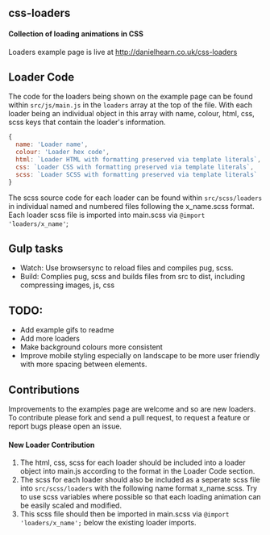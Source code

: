 ## css-loaders

#### Collection of loading animations in CSS

Loaders example page is live at http://danielhearn.co.uk/css-loaders

## Loader Code

The code for the loaders being shown on the example page can be found within `src/js/main.js` in the `loaders` array at the top of the file. With each loader being an individual object in this array with name, colour, html, css, scss keys that contain the loader's information. 

```javascript
{
  name: 'Loader name',
  colour: 'Loader hex code',
  html: `Loader HTML with formatting preserved via template literals`,
  css: `Loader CSS with formatting preserved via template literals`,
  scss: `Loader SCSS with formatting preserved via template literals`
}
```

The scss source code for each loader can be found within `src/scss/loaders` in individual named and numbered files following the x_name.scss format. Each loader scss file is imported into main.scss via `@import 'loaders/x_name'`;

## Gulp tasks
- Watch: Use browsersync to reload files and compiles pug, scss.
- Build: Complies pug, scss and builds files from src to dist, including compressing images, js, css

## TODO:
- Add example gifs to readme
- Add more loaders
- Make background colours more consistent
- Improve mobile styling especially on landscape to be more user friendly with more spacing between elements.

## Contributions

Improvements to the examples page are welcome and so are new loaders.
To contribute please fork and send a pull request, to request a feature or report bugs please open an issue.

#### New Loader Contribution

1. The html, css, scss for each loader should be included into a loader object into main.js according to the format in the Loader Code section.
2. The scss for each loader should also be included as a seperate scss file into `src/scss/loaders` with the following name format x_name.scss. Try to use scss variables where possible so that each loading animation can be easily scaled and modified.
3. This scss file should then be imported in main.scss via `@import 'loaders/x_name';` below the existing loader imports.
